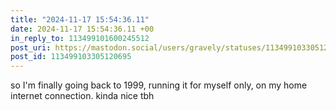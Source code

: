 ```yaml
---
title: "2024-11-17 15:54:36.11"
date: 2024-11-17 15:54:36.11 +00
in_reply_to: 113499101600245512
post_uri: https://mastodon.social/users/gravely/statuses/113499103305120695
post_id: 113499103305120695
---
```

so I'm finally going back to 1999, running it for myself only, on my home internet connection. kinda nice tbh


